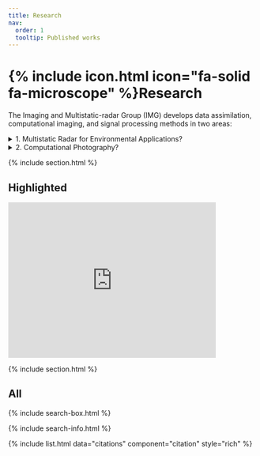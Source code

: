 ```yaml
---
title: Research
nav:
  order: 1
  tooltip: Published works
---
```


# {% include icon.html icon="fa-solid fa-microscope" %}Research

The Imaging and Multistatic-radar Group (IMG) develops data assimilation, computational imaging, and signal processing methods in two areas:

<details close>
<summary>1. Multistatic Radar for Environmental Applications?</summary>
<br>
We develop multistatic radars and algorithms for retreiving properties of the environment for the following purposes:
  1. Equip scientists with the tools needed to improve our understanding of the environment. We develop radar-based methods for making measurements of environmental processes at a quality or scale that is not possible with existing tools. This includes projects such as generating 2D maps of the temperature distribution inside glaciers.
  2. Develop systems than enable resource monitoring and improved resource management. This includes projects such as monitoring soil moisture for improved irrigaiton practices.  

  We are a crib to grave team that puts environmental solutions into the hands of scientists and and environmental agencies. 
</details>

<details close>
<summary>2. Computational Photography?</summary>
<br>
We develop computational photography algorithms that improve image quality and make camera performance more equitable.
</details>



{% include section.html %}

## Highlighted

<iframe width="420" height="315" src="https://youtu.be/WaF6N42GQiw" frameborder="0" allowfullscreen></iframe>


{% include section.html %}

## All

{% include search-box.html %}

{% include search-info.html %}

{% include list.html data="citations" component="citation" style="rich" %}
